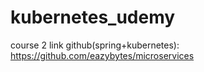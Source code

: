 # kubernetes_udemy

course 2 link github(spring+kubernetes):
https://github.com/eazybytes/microservices
